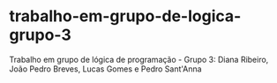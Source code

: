 # trabalho-em-grupo-de-logica-grupo-3
Trabalho em grupo de lógica de programação - Grupo 3: Diana Ribeiro, João Pedro Breves, Lucas Gomes e Pedro Sant'Anna
